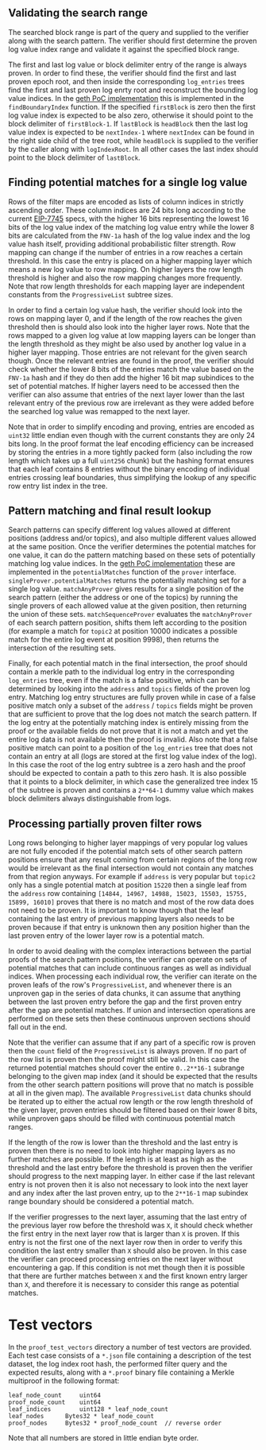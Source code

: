## Validating the search range

The searched block range is part of the query and supplied to the verifier along with the search pattern. The verifier should first determine the proven log value index range and validate it against the specified block range.

The first and last log value or block delimiter entry of the range is always proven. In order to find these, the verifier should find the first and last proven epoch root, and then inside the corresponding `log_entries` trees find the first and last proven log enrty root and reconstruct the bounding log value indices. In the [geth PoC implementation](https://github.com/zsfelfoldi/go-ethereum/blob/proof-poc/core/filtermaps/proof.go) this is implemented in the `findBoundaryIndex` function. If the specified `firstBlock` is zero then the first log value index is expected to be also zero, otherwise it should point to the block delimiter of `firstBlock-1`. If `lastBlock` is `headBlock` then the last log value index is expected to be `nextIndex-1` where `nextIndex` can be found in the right side child of the tree root, while `headBlock` is supplied to the verifier by the caller along with `logIndexRoot`. In all other cases the last index should point to the block delimiter of `lastBlock`.

## Finding potential matches for a single log value

Rows of the filter maps are encoded as lists of column indices in strictly ascending order. These column indices are 24 bits long according to the current [EIP-7745](https://eips.ethereum.org/EIPS/eip-7745) specs, with the higher 16 bits representing the lowest 16 bits of the log value index of the matching log value entry while the lower 8 bits are calculated from the `FNV-1a` hash of the log value index and the log value hash itself, providing additional probabilistic filter strength. Row mapping can change if the number of entries in a row reaches a certain threshold. In this case the entry is placed on a higher mapping layer which means a new log value to row mapping. On higher layers the row length threshold is higher and also the row mapping changes more frequently. Note that row length thresholds for each mapping layer are independent constants from the `ProgressiveList` subtree sizes.

In order to find a certain log value hash, the verifier should look into the rows on mapping layer 0, and if the length of the row reaches the given threshold then is should also look into the higher layer rows. Note that the rows mapped to a given log value at low mapping layers can be longer than the length threshold as they might be also used by another log value in a higher layer mapping. Those entries are not relevant for the given search though. Once the relevant entries are found in the proof, the verifier should check whether the lower 8 bits of the entries match the value based on the `FNV-1a` hash and if they do then add the higher 16 bit map subindices to the set of potential matches. If higher layers need to be accessed then the verifier can also assume that entries of the next layer lower than the last relevant entry of the previous row are irrelevant as they were added before the searched log value was remapped to the next layer.

Note that in order to simplify encoding and proving, entries are encoded as `uint32` little endian even though with the current constants they are only 24 bits long. In the proof format the leaf encoding efficiency can be increased by storing the entries in a more tightly packed form (also including the row length which takes up a full `uint256` chunk) but the hashing format ensures that each leaf contains 8 entries without the binary encoding of individual entries crossing leaf boundaries, thus simplifying the lookup of any specific row entry list index in the tree.

## Pattern matching and final result lookup

Search patterns can specify different log values allowed at different positions (address and/or topics), and also multiple different values allowed at the same position. Once the verifier determines the potential matches for one value, it can do the pattern matching based on these sets of potentially matching log value indices. In the [geth PoC implementation](https://github.com/zsfelfoldi/go-ethereum/blob/proof-poc/core/filtermaps/proof.go) these are implemented in the `potentialMatches` function of the `prover` interface. `singleProver.potentialMatches` returns the potentially matching set for a single log value. `matchAnyProver` gives results for a single position of the search pattern (either the address or one of the topics) by running the single provers of each allowed value at the given position, then returning the union of these sets. `matchSequenceProver` evaluates the `matchAnyProver` of each search pattern position, shifts them left according to the position (for example a match for `topic2` at position 10000 indicates a possible match for the entire log event at position 9998), then returns the intersection of the resulting sets. 

Finally, for each potential match in the final intersection, the proof should contain a merkle path to the individual log entry in the corresponding `log_entries` tree, even if the match is a false positive, which can be determined by looking into the `address` and `topics` fields of the proven log entry. Matching log entry structures are fully proven while in case of a false positive match only a subset of the `address` / `topics` fields might be proven that are sufficient to prove that the log does not match the search pattern. If the log entry at the potentially matching index is entirely missing from the proof or the available fields do not prove that it is not a match and yet the entire log data is not available then the proof is invalid. Also note that a false positive match can point to a position of the `log_entries` tree that does not contain an entry at all (logs are stored at the first log value index of the log). In this case the root of the log entry subtree is a zero hash and the proof should be expected to contain a path to this zero hash. It is also possible that it points to a block delimiter, in which case the generalized tree index 15 of the subtree is proven and contains a `2**64-1` dummy value which makes block delimiters always distinguishable from logs.

## Processing partially proven filter rows

Long rows belonging to higher layer mappings of very popular log values are not fully encoded if the potential match sets of other search pattern positions ensure that any result coming from certain regions of the long row would be irrelevant as the final intersection would not contain any matches from that region anyways. For example if `address` is very popular but `topic2` only has a single potential match at position `15220` then a single leaf from the `address` row containing `[14844, 14967, 14988, 15023, 15503, 15755, 15899, 16010]` proves that there is no match and most of the row data does not need to be proven. It is important to know though that the leaf containing the last entry of previous mapping layers also needs to be proven because if that entry is unknown then any position higher than the last proven entry of the lower layer row is a potential match.

In order to avoid dealing with the complex interactions between the partial proofs of the search pattern positions, the verifier can operate on sets of potential matches that can include continuous ranges as well as individual indices. When processing each individual row, the verifier can iterate on the proven leafs of the row's `ProgressiveList`, and whenever there is an unproven gap in the series of data chunks, it can assume that anything between the last proven entry before the gap and the first proven entry after the gap are potential matches. If union and intersection operations are performed on these sets then these continuous unproven sections should fall out in the end.

Note that the verifier can assume that if any part of a specific row is proven then the `count` field of the `ProgressiveList` is always proven. If no part of the row list is proven then the proof might still be valid. In this case the returned potential matches should cover the entire `0..2**16-1` subrange belonging to the given map index (and it should be expected that the results from the other search pattern positions will prove that no match is possible at all in the given map). The available `ProgressiveList` data chunks should be iterated up to either the actual row length or the row length threshold of the given layer, proven entries should be filtered based on their lower 8 bits, while unproven gaps should be filled with continuous potential match ranges.

If the length of the row is lower than the threshold and the last entry is proven then there is no need to look into higher mapping layers as no further matches are possible. If the length is at least as high as the threshold and the last entry before the threshold is proven then the verifier should progress to the next mapping layer. In either case if the last relevant entry is not proven then it is also not necessary to look into the next layer and any index after the last proven entry, up to the `2**16-1` map subindex range boundary should be considered a potential match.

If the verifier progresses to the next layer, assuming that the last entry of the previous layer row before the threshold was `X`, it should check whether the first entry in the next layer row that is larger than `X` is proven. If this entry is not the first one of the next layer row then in order to verify this condition the last entry smaller than `X` should also be proven. In this case the verifier can proceed processing entries on the next layer without encountering a gap. If this condition is not met though then it is possible that there are further matches between `X` and the first known entry larger than `X`, and therefore it is necessary to consider this range as potential matches.

# Test vectors

In the `proof_test_vectors` directory a number of test vectors are provided. Each test case consists of a `*.json` file containing a description of the test dataset, the log index root hash, the performed filter query and the expected results, along with a `*.proof` binary file containing a Merkle multiproof in the following format:

```
leaf_node_count		uint64
proof_node_count	uint64
leaf_indices		uint128 * leaf_node_count
leaf_nodes		Bytes32 * leaf_node_count
proof_nodes		Bytes32 * proof_node_count	// reverse order
```

Note that all numbers are stored in little endian byte order.


